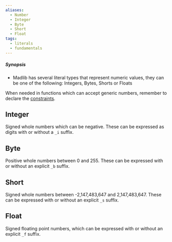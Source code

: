 ```yaml
---
aliases:
  - Number
  - Integer
  - Byte
  - Short
  - Float
tags:
  - literals
  - fundamentals
---
```

##### Synopsis
- Madlib has several literal types that represent numeric values, they can be one of the following: Integers, Bytes, Shorts or Floats

When needed in functions which can accept generic numbers, remember to declare the [constraints](app://obsidian.md/Core%20-%20Functions#Constraints).

## Integer

Signed whole numbers which can be negative. These can be expressed as digits with or without a `_i` suffix.

## Byte

Positive whole numbers between 0 and 255. These can be expressed with or without an explicit `_b` suffix.

## Short

Signed whole numbers between -2,147,483,647 and 2,147,483,647. These can be expressed with or without an explicit `_s` suffix.

## Float

Signed floating point numbers, which can be expressed with or without an explicit `_f` suffix.